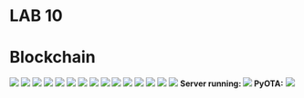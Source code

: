 # LAB 10
# Blockchain
![](imageuploads/hashvalue(1).png)
![](imageuploads/hash(2).png)
![](imageuploads/snakecoin(3).png)
![](imageuploads/snakecoin(4).png)
![](imageuploads/snakecoinserver(5).png)
![](imageuploads/snakecoinserver(6).png)
![](imageuploads/snakecoinserver(7).png)
![](imageuploads/snakecoinserver(8).png)
![](imageuploads/snakecoinserverrunning(9).png)
![](imageuploads/snakecoin(10).png)
![](imageuploads/snakecoin(11).png)
![](imageuploads/newblockmined(12).png)
![](imageuploads/blockmined(13).png)
![](imageuploads/blockmined(14).png)
![](imageuploads/serverrunning(15).png)
**Server running:
![](imageuploads/serverrunning(16).png)
PyOTA:**
![](imageuploads/PyOTA(17).png)
